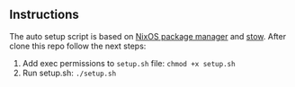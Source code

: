 ## Instructions
The auto setup script is based on [NixOS package manager](https://nixos.org/) and [stow](https://www.gnu.org/software/stow/manual/stow.html). After clone this repo follow the next steps:

1. Add exec permissions to `setup.sh` file: `chmod +x setup.sh`
2. Run setup.sh: `./setup.sh`
